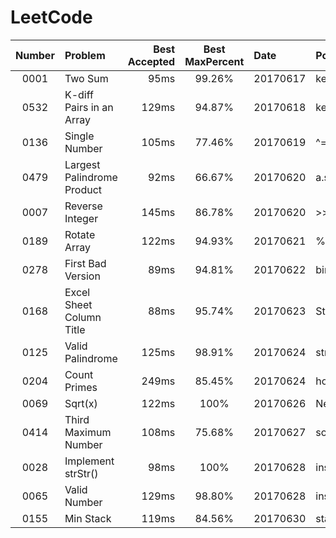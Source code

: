 # LeetCode


| Number | Problem                     | Best Accepted | Best MaxPercent | Date     | Point                          | Independently | Difficulty |   💖   |
|:------:|:----------------------------|--------------:|:---------------:|:---------|:-------------------------------|:--------------|:----------:|:-------:|
| 0001   | Two Sum                     | 95ms          | 99.26%          | 20170617 | key-value in map               | No            |    Easy    |   😃   |
| 0532   | K-diff Pairs in an Array    | 129ms         | 94.87%          | 20170618 | key-value in map               | Yes           |    Easy    |   😎   |
| 0136   | Single Number               | 105ms         | 77.46%          | 20170619 | ^= search                      | Yes           |    Easy    |   🙂   |
| 0479   | Largest Palindrome Product  | 92ms          | 66.67%          | 20170620 | a.split("").reverse().join("") | Not All       |    Easy    |   🤢   |
| 0007   | Reverse Integer             | 145ms         | 86.78%          | 20170620 | >>   ==>   Math.floor          | Not All       |    Easy    |   🙂   |
| 0189   | Rotate Array                | 122ms         | 94.93%          | 20170621 | %=  .concat()  .slice()        | Yes           |    Easy    |   😎   |
| 0278   | First Bad Version           | 89ms          | 94.81%          | 20170622 | binary search                  | Yes           |    Easy    |   😎   |
| 0168   | Excel Sheet Column Title    | 88ms          | 95.74%          | 20170623 | String.fromCharCode(65)        | Yes           |    Easy    |   😎   |
| 0125   | Valid Palindrome            | 125ms         | 98.91%          | 20170624 | string[] is ok in JS           | Not All       |    Easy    |   🙂   |
| 0204   | Count Primes                | 249ms         | 85.45%          | 20170624 | how to get primes              | No            |    Easy    |   🤔   |
| 0069   | Sqrt(x)                     | 122ms         | 100%            | 20170626 | Newton's method                | Not All       |    Easy    |   😃   |
| 0414   | Third Maximum Number        | 108ms         | 75.68%          | 20170627 | sort(retutn b-a)               | Yes           |    Easy    |   🙂   |
| 0028   | Implement strStr()          | 98ms          | 100%            | 20170628 | insteresting ? indexOf()       | Yes           |    Easy    |   🤔   |
| 0065   | Valid Number                | 129ms         | 98.80%          | 20170628 | insteresting ? isNaN()         | Yes           |    Hard    |   🤔   |
| 0155   | Min Stack                   | 119ms         | 84.56%          | 20170630 | stack                          | No            |    Easy    |   😃   |